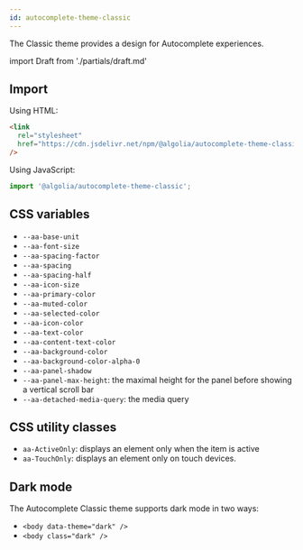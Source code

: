 ```yaml
---
id: autocomplete-theme-classic
---
```


The Classic theme provides a design for Autocomplete experiences.

import Draft from './partials/draft.md'

<Draft />

## Import

Using HTML:

```html
<link
  rel="stylesheet"
  href="https://cdn.jsdelivr.net/npm/@algolia/autocomplete-theme-classic@alpha"
/>
```

Using JavaScript:

```js
import '@algolia/autocomplete-theme-classic';
```

## CSS variables

- `--aa-base-unit`
- `--aa-font-size`
- `--aa-spacing-factor`
- `--aa-spacing`
- `--aa-spacing-half`
- `--aa-icon-size`
- `--aa-primary-color`
- `--aa-muted-color`
- `--aa-selected-color`
- `--aa-icon-color`
- `--aa-text-color`
- `--aa-content-text-color`
- `--aa-background-color`
- `--aa-background-color-alpha-0`
- `--aa-panel-shadow`
- `--aa-panel-max-height`: the maximal height for the panel before showing a vertical scroll bar
- `--aa-detached-media-query`: the media query

## CSS utility classes

- `aa-ActiveOnly`: displays an element only when the item is active
- `aa-TouchOnly`: displays an element only on touch devices.

## Dark mode

The Autocomplete Classic theme supports dark mode in two ways:

- `<body data-theme="dark" />`
- `<body class="dark" />`
